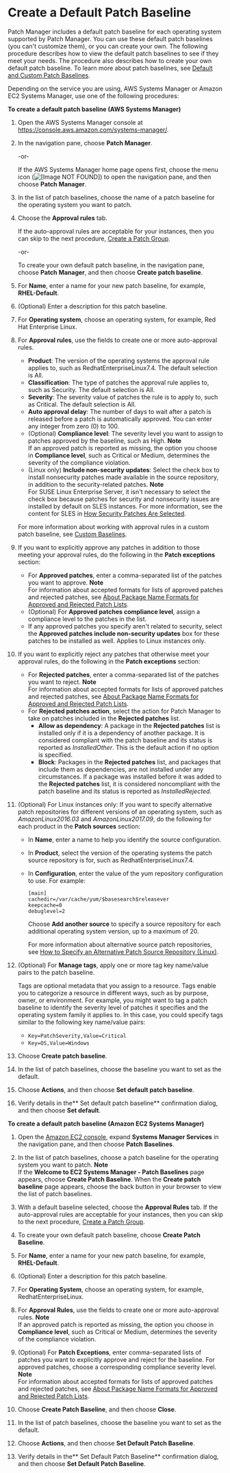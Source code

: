 # Create a Default Patch Baseline<a name="sysman-patch-baseline-console"></a>

Patch Manager includes a default patch baseline for each operating system supported by Patch Manager\. You can use these default patch baselines \(you can't customize them\), or you can create your own\. The following procedure describes how to view the default patch baselines to see if they meet your needs\. The procedure also describes how to create your own default patch baseline\. To learn more about patch baselines, see [Default and Custom Patch Baselines](sysman-patch-baselines.md)\.

Depending on the service you are using, AWS Systems Manager or Amazon EC2 Systems Manager, use one of the following procedures:

**To create a default patch baseline \(AWS Systems Manager\)**

1. Open the AWS Systems Manager console at [https://console\.aws\.amazon\.com/systems\-manager/](https://console.aws.amazon.com/systems-manager/)\.

1. In the navigation pane, choose **Patch Manager**\.

   \-or\-

   If the AWS Systems Manager home page opens first, choose the menu icon \(![\[Image NOT FOUND\]](http://docs.aws.amazon.com/systems-manager/latest/userguide/images/menu-icon-small.png)\) to open the navigation pane, and then choose **Patch Manager**\.

1. In the list of patch baselines, choose the name of a patch baseline for the operating system you want to patch\.

1. Choose the **Approval rules** tab\. 

   If the auto\-approval rules are acceptable for your instances, then you can skip to the next procedure, [Create a Patch Group](sysman-patch-group-tagging.md)\. 

   \-or\-

   To create your own default patch baseline, in the navigation pane, choose **Patch Manager**, and then choose **Create patch baseline**\.

1. For **Name**, enter a name for your new patch baseline, for example, **RHEL\-Default**\.

1. \(Optional\) Enter a description for this patch baseline\.

1. For **Operating system**, choose an operating system, for example, Red Hat Enterprise Linux\.

1. For **Approval rules**, use the fields to create one or more auto\-approval rules\.
   + **Product**: The version of the operating systems the approval rule applies to, such as RedhatEnterpriseLinux7\.4\. The default selection is All\.
   + **Classification**: The type of patches the approval rule applies to, such as Security\. The default selection is All\. 
   + **Severity**: The severity value of patches the rule is to apply to, such as Critical\. The default selection is All\. 
   + **Auto approval delay**: The number of days to wait after a patch is released before a patch is automatically approved\. You can enter any integer from zero \(0\) to 100\.
   + \(Optional\) **Compliance level**: The severity level you want to assign to patches approved by the baseline, such as High\.
**Note**  
If an approved patch is reported as missing, the option you choose in **Compliance level**, such as Critical or Medium, determines the severity of the compliance violation\.
   + \(Linux only\) **Include non\-security updates**: Select the check box to install nonsecurity patches made available in the source repository, in addition to the security\-related patches\. 
**Note**  
For SUSE Linux Enterprise Server, it isn't necessary to select the check box because patches for security and nonsecurity issues are installed by default on SLES instances\. For more information, see the content for SLES in [How Security Patches Are Selected](patch-manager-how-it-works-selection.md)\.

   For more information about working with approval rules in a custom patch baseline, see [Custom Baselines](sysman-patch-baselines.md#patch-manager-baselines-custom)\.

1. If you want to explicitly approve any patches in addition to those meeting your approval rules, do the following in the **Patch exceptions** section:
   + For **Approved patches**, enter a comma\-separated list of the patches you want to approve\.
**Note**  
For information about accepted formats for lists of approved patches and rejected patches, see [About Package Name Formats for Approved and Rejected Patch Lists](patch-manager-approved-rejected-package-name-formats.md)\.
   + \(Optional\) For **Approved patches compliance level**, assign a compliance level to the patches in the list\.
   + If any approved patches you specify aren't related to security, select the **Approved patches include non\-security updates** box for these patches to be installed as well\. Applies to Linux instances only\.

1. If you want to explicitly reject any patches that otherwise meet your approval rules, do the following in the **Patch exceptions** section:
   + For **Rejected patches**, enter a comma\-separated list of the patches you want to reject\.
**Note**  
For information about accepted formats for lists of approved patches and rejected patches, see [About Package Name Formats for Approved and Rejected Patch Lists](patch-manager-approved-rejected-package-name-formats.md)\.
   + For **Rejected patches action**, select the action for Patch Manager to take on patches included in the **Rejected patches** list\.
     + **Allow as dependency**: A package in the **Rejected patches** list is installed only if it is a dependency of another package\. It is considered compliant with the patch baseline and its status is reported as *InstalledOther*\. This is the default action if no option is specified\.
     + **Block**: Packages in the **Rejected patches** list, and packages that include them as dependencies, are not installed under any circumstances\. If a package was installed before it was added to the **Rejected patches** list, it is considered noncompliant with the patch baseline and its status is reported as *InstalledRejected*\.

1. \(Optional\) For Linux instances only: If you want to specify alternative patch repositories for different versions of an operating system, such as *AmazonLinux2016\.03* and *AmazonLinux2017\.09*, do the following for each product in the **Patch sources** section:
   + In **Name**, enter a name to help you identify the source configuration\.
   + In **Product**, select the version of the operating systems the patch source repository is for, such as RedhatEnterpriseLinux7\.4\.
   + In **Configuration**, enter the value of the yum repository configuration to use\. For example:

     ```
     [main]
     cachedir=/var/cache/yum/$basesearch$releasever
     keepcache=0
     debuglevel=2
     ```

     Choose **Add another source** to specify a source repository for each additional operating system version, up to a maximum of 20\.

     For more information about alternative source patch repositories, see [How to Specify an Alternative Patch Source Repository \(Linux\)](patch-manager-how-it-works-alt-source-repository.md)\.

1. \(Optional\) For **Manage tags**, apply one or more tag key name/value pairs to the patch baseline\.

   Tags are optional metadata that you assign to a resource\. Tags enable you to categorize a resource in different ways, such as by purpose, owner, or environment\. For example, you might want to tag a patch baseline to identify the severity level of patches it specifies and the operating system family it applies to\. In this case, you could specify tags similar to the following key name/value pairs:
   + `Key=PatchSeverity,Value=Critical`
   + `Key=OS,Value=Windows`

1. Choose **Create patch baseline**\.

1. In the list of patch baselines, choose the baseline you want to set as the default\.

1. Choose **Actions**, and then choose **Set default patch baseline**\.

1. Verify details in the** Set default patch baseline** confirmation dialog, and then choose **Set default**\.

**To create a default patch baseline \(Amazon EC2 Systems Manager\)**

1. Open the [Amazon EC2 console](https://console.aws.amazon.com/ec2/), expand **Systems Manager Services** in the navigation pane, and then choose **Patch Baselines**\. 

1. In the list of patch baselines, choose a patch baseline for the operating system you want to patch\.
**Note**  
If the **Welcome to EC2 Systems Manager \- Patch Baselines** page appears, choose **Create Patch Baseline**\. When the **Create patch baseline** page appears, choose the back button in your browser to view the list of patch baselines\.

1. With a default baseline selected, choose the **Approval Rules** tab\. If the auto\-approval rules are acceptable for your instances, then you can skip to the next procedure, [Create a Patch Group](sysman-patch-group-tagging.md)\. 

1. To create your own default patch baseline, choose **Create Patch Baseline**\.

1. For **Name**, enter a name for your new patch baseline, for example, **RHEL\-Default**\.

1. \(Optional\) Enter a description for this patch baseline\.

1. For **Operating System**, choose an operating system, for example, RedhatEnterpriseLinux\.

1. For **Approval Rules**, use the fields to create one or more auto\-approval rules\.
**Note**  
If an approved patch is reported as missing, the option you choose in **Compliance level**, such as Critical or Medium, determines the severity of the compliance violation\.

1. \(Optional\) For **Patch Exceptions**, enter comma\-separated lists of patches you want to explicitly approve and reject for the baseline\. For approved patches, choose a corresponding compliance severity level\. 
**Note**  
For information about accepted formats for lists of approved patches and rejected patches, see [About Package Name Formats for Approved and Rejected Patch Lists](patch-manager-approved-rejected-package-name-formats.md)\.

1. Choose **Create Patch Baseline**, and then choose **Close**\.

1. In the list of patch baselines, choose the baseline you want to set as the default\.

1. Choose **Actions**, and then choose **Set Default Patch Baseline**\.

1. Verify details in the** Set Default Patch Baseline** confirmation dialog, and then choose **Set Default Patch Baseline**\.